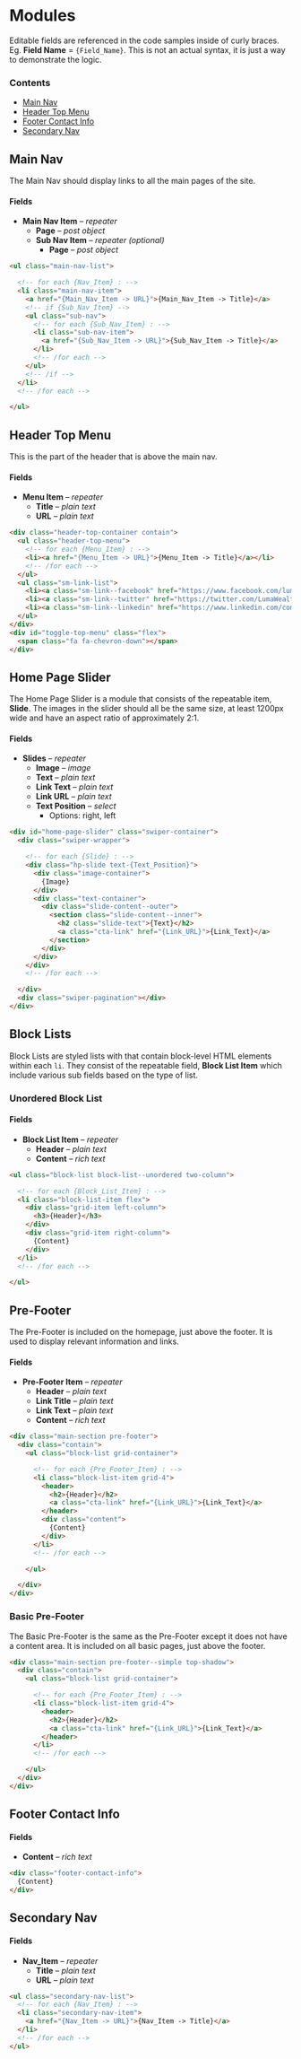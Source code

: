 
# Modules

Editable fields are referenced in the code samples inside of curly braces. Eg. **Field&nbsp;Name** = `{Field_Name}`. This is not an actual syntax, it is just a way to demonstrate the logic.


### Contents

* [Main Nav](#main-nav)
* [Header Top Menu](#header-top-menu)
* [Footer Contact Info](#footer-contact-info)
* [Secondary Nav](#secondary-nav)




## Main Nav

The Main Nav should display links to all the main pages of the site.

#### Fields
* **Main Nav Item** – *repeater*
  * **Page** – *post object*
  * **Sub Nav Item** – *repeater (optional)*
    * **Page** – *post object*


```html
<ul class="main-nav-list">

  <!-- for each {Nav_Item} : -->
  <li class="main-nav-item">
    <a href="{Main_Nav_Item -> URL}">{Main_Nav_Item -> Title}</a>
    <!-- if {Sub_Nav_Item} -->
    <ul class="sub-nav">
      <!-- for each {Sub_Nav_Item} : -->
      <li class="sub-nav-item">
        <a href="{Sub_Nav_Item -> URL}">{Sub_Nav_Item -> Title}</a>
      </li>
      <!-- /for each -->
    </ul>
    <!-- /if -->
  </li>
  <!-- /for each -->

</ul>
```





## Header Top Menu

This is the part of the header that is above the main nav.

#### Fields
* **Menu Item** – *repeater*
  * **Title** – *plain text*
  * **URL** – *plain text*


```html
<div class="header-top-container contain">
  <ul class="header-top-menu">
    <!-- for each {Menu_Item} : -->
    <li><a href="{Menu_Item -> URL}">{Menu_Item -> Title}</a></li>
    <!-- /for each -->
  </ul>
  <ul class="sm-link-list">
    <li><a class="sm-link--facebook" href="https://www.facebook.com/lumawealth/">Facebook</a></li>
    <li><a class="sm-link--twitter" href="https://twitter.com/LumaWealth/">Twitter</a></li>
    <li><a class="sm-link--linkedin" href="https://www.linkedin.com/company/luma-wealth-advisors/">LinkedIn</a></li>
  </ul>
</div>
<div id="toggle-top-menu" class="flex">
  <span class="fa fa-chevron-down"></span>
</div>
```





## Home Page Slider
The Home Page Slider is a module that consists of the repeatable item, **Slide**. The images in the slider should all be the same size, at least 1200px wide and have an aspect ratio of approximately 2:1.

#### Fields
* **Slides** – *repeater*
  * **Image** – *image*
  * **Text** – *plain text*
  * **Link Text** – *plain text*
  * **Link URL** – *plain text*
  * **Text Position** – *select*
    * Options: right, left


```html
<div id="home-page-slider" class="swiper-container">
  <div class="swiper-wrapper">

    <!-- for each {Slide} : -->
    <div class="hp-slide text-{Text_Position}">
      <div class="image-container">
        {Image}
      </div>
      <div class="text-container">
        <div class="slide-content--outer">
          <section class="slide-content--inner">
            <h2 class="slide-text">{Text}</h2>
            <a class="cta-link" href="{Link_URL}">{Link_Text}</a>
          </section>
        </div>
      </div>
    </div>
    <!-- /for each -->

  </div>
  <div class="swiper-pagination"></div>
</div>
```










## Block Lists

Block Lists are styled lists with that contain block-level HTML elements within each `li`. They consist of the repeatable field, **Block List Item** which include various sub fields based on the type of list.

### Unordered Block List

#### Fields
* **Block List Item** – *repeater*
  * **Header** – *plain text*
  * **Content** – *rich text*

```html
<ul class="block-list block-list--unordered two-column">

  <!-- for each {Block_List_Item} : -->
  <li class="block-list-item flex">
    <div class="grid-item left-column">
      <h3>{Header}</h3>
    </div>
    <div class="grid-item right-column">
      {Content}
    </div>
  </li>
  <!-- /for each -->

</ul>
```




## Pre-Footer

The Pre-Footer is included on the homepage, just above the footer. It is used to display relevant information and links.

#### Fields
* **Pre-Footer Item** – *repeater*
  * **Header** – *plain text*
  * **Link Title** – *plain text*
  * **Link Text** – *plain text*
  * **Content** – *rich text*

```html
<div class="main-section pre-footer">
  <div class="contain">
    <ul class="block-list grid-container">

      <!-- for each {Pre_Footer_Item} : -->
      <li class="block-list-item grid-4">
        <header>
          <h2>{Header}</h2>
          <a class="cta-link" href="{Link_URL}">{Link_Text}</a>
        </header>
        <div class="content">
          {Content}
        </div>
      </li>
      <!-- /for each -->

    </ul>

  </div>
</div>
```




### Basic Pre-Footer

The Basic Pre-Footer is the same as the Pre-Footer except it does not have a content area. It is included on all basic pages, just above the footer.

```html
<div class="main-section pre-footer--simple top-shadow">
  <div class="contain">
    <ul class="block-list grid-container">

      <!-- for each {Pre_Footer_Item} : -->
      <li class="block-list-item grid-4">
        <header>
          <h2>{Header}</h2>
          <a class="cta-link" href="{Link_URL}">{Link_Text}</a>
        </header>
      </li>
      <!-- /for each -->

    </ul>
  </div>
</div>
```





## Footer Contact Info

#### Fields

* **Content** – *rich text*

```html
<div class="footer-contact-info">
  {Content}
</div>
```





## Secondary Nav

#### Fields

* **Nav_Item** – *repeater*
  * **Title** – *plain text*
  * **URL** – *plain text*

```html
<ul class="secondary-nav-list">
  <!-- for each {Nav_Item} : -->
  <li class="secondary-nav-item">
    <a href="{Nav_Item -> URL}">{Nav_Item -> Title}</a>
  </li>
  <!-- /for each -->
</ul>
```
